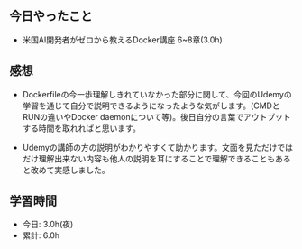 ## 今日やったこと

+ 米国AI開発者がゼロから教えるDocker講座 6~8章(3.0h)


## 感想

+ Dockerfileの今一歩理解しきれていなかった部分に関して、今回のUdemyの学習を通じて自分で説明できるようになったような気がします。(CMDとRUNの違いやDocker daemonについて等)。後日自分の言葉でアウトプットする時間を取れればと思います。

+ Udemyの講師の方の説明がわかりやすくて助かります。文面を見ただけではだけ理解出来ない内容も他人の説明を耳にすることで理解できることもあると改めて実感しました。

## 学習時間
+ 今日: 3.0h(夜)
+ 累計: 6.0h